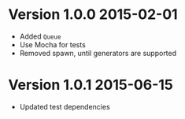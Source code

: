 # Version 1.0.0 2015-02-01

* Added `Queue`
* Use Mocha for tests
* Removed spawn, until generators are supported

# Version 1.0.1 2015-06-15

* Updated test dependencies